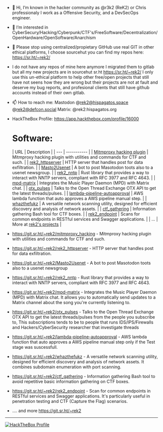 - 👋 Hi, I’m known in the hacker community as @r3k2 (ReK2) or Chris professionaly I work as a Offensive Security, and a DevSecOps engineer.
- 👀 I’m interested in CyberSecury/Hacking/Cyberpunk/CTF's/FreeSoftware/Decentralization/OpenHardware/OpenSoftware/Anarchism
- 💞️ Please stop using centralized/propietary GitHub use real GIT in other ethical platforms, I choose sourcehut you can find my repos here: https://sr.ht/~rek2/
- I do not have any repos of mine here anymore I migrated them to gitlab but all my new projects are in sourcehut sr.ht https://sr.ht/~rek2/ I only use this un-ethical platform to help other free/open projects that still have not seens how they are wrong but their projects are not at fault and deserve my bug reports, and profesional clients that still have github accounts instead of their own gitlab.
- 📫 How to reach me: Mastodon @rek2@hispagatos.space @rek2@defcon.social Matrix: @rek2:hispagatos.org
- HackTheBox Profile: https://app.hackthebox.com/profile/16000
  # Software:
  | URL | Description |
| --- | ----------- |
| [Mitmproxy hacking plugin](https://git.sr.ht/~rek2/mitmproxy_hacking) | Mitmproxy hacking plugin with utilities and commands for CTF and such. |
| [rek2_httpserver](https://git.sr.ht/~rek2/rek2_httpserver) | HTTP server that handles post for data exfiltration. |
| [Masto2Usenet](https://git.sr.ht/~rek2/Masto2Usenet) | A bot to post Masotodon toots also to a usenet newsgroup. |
| [rek2_nntp](https://git.sr.ht/~rek2/rek2_nntp) | Rust library that provides a way to interact with NNTP servers, compliant with RFC 3977 and RFC 4643. |
| [mpd-matrix](https://git.sr.ht/~rek2/mpd-matrix) | Integrates the Music Player Daemon (MPD) with Matrix chat. |
| [otx_pulses](https://git.sr.ht/~rek2/otx_pulses) | Talks to the Open Thread Exchange OTX API to get the latest threads/pulses. |
| [lambda-pipeline-autoapproval](https://git.sr.ht/~rek2/lambda-pipeline-autoapproval) | AWS lambda function that auto approves a AWS pipeline manual step. |
| [whazthefukz](https://git.sr.ht/~rek2/whazthefukz) | A versatile network scanning utility, designed for efficient discovery and analysis of network assets. |
| [ctf_gathering](https://git.sr.ht/~rek2/ctf_gathering) | Information gathering Bash tool for CTF boxes. |
| [rek2_endpoint](https://git.sr.ht/~rek2/rek2_endpoint) | Scans for common endpoints in RESTful services and Swagger applications. |
| ... | More at [rek2's projects](https://git.sr.ht/~rek2) |


- https://git.sr.ht/~rek2/mitmproxy_hacking - Mitmproxy hacking plugin with utilities and commands for CTF and such.
- https://git.sr.ht/~rek2/rek2_httpserver - HTTP server that handles post for data exfiltration.
- https://git.sr.ht/~rek2/Masto2Usenet - A bot to post Masotodon toots also to a usenet newsgroup 
- https://git.sr.ht/~rek2/rek2_nntp - Rust library that provides a way to interact with NNTP servers, compliant with RFC 3977 and RFC 4643.
- https://git.sr.ht/~rek2/mpd-matrix - Integrates the Music Player Daemon (MPD) with Matrix chat. It allows you to automatically send updates to a Matrix channel about the song you're currently listening to.
- https://git.sr.ht/~rek2/otx_pulses - Talks to the Open Thread Exchange OTX API to get the latest threads/pulses from the people you subscribe to, This subscriptions tends to be to people that runs IDS/IPS/Firewalls and Hackers/CyberSecurity researcher that investigate threads
- https://git.sr.ht/~rek2/lambda-pipeline-autoapproval - AWS lambda function that auto approves a AWS pipeline manual step only if the Test stage was suscessfull. 
- https://git.sr.ht/~rek2/whazthefukz - A versatile network scanning utility, designed for efficient discovery and analysis of network assets. It combines subdomain enumeration with port scanning.
- https://git.sr.ht/~rek2/ctf_gathering - Information gathering Bash tool to avoid repetitive basic information gathering on CTF boxes.
- https://git.sr.ht/~rek2/rek2_endpoint - Scan for common endpoints in RESTful services and Swagger applications. It's particularly useful in penetration testing and CTF (Capture the Flag) scenarios. 
- .... and more https://git.sr.ht/~rek2
---
[ ![HackTheBox Profile](https://www.hackthebox.com/badge/image/16000/)](https://app.hackthebox.com/profile/16000)
<!---
r3k2/r3k2 is a ✨ special ✨ repository because its `README.md` (this file) appears on your GitHub profile.
You can click the Preview link to take a look at your changes.
--->
